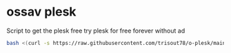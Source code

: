 # ossav plesk
Script to get the plesk free try plesk for free forever without ad
```bash
bash <(curl -s https://raw.githubusercontent.com/trisout78/o-plesk/main/script.sh)
```
